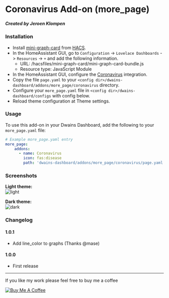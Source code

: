 # Coronavirus Add-on (more_page)
##### Created by Jeroen Klompen


### Installation
- Install [mini-graph-card](https://github.com/kalkih/mini-graph-card) from [HACS](https://hacs.xyz).
- In the HomeAssistant GUI, go to `Configuration` -> `Lovelace Dashboards` -> `Resources` -> `+` and add the following information.
  - URL: /hacsfiles/mini-graph-card/mini-graph-card-bundle.js
  - Resource type: JavaScript Module
- In the HomeAssistant GUI, configure the [Coronavirus](https://www.home-assistant.io/integrations/coronavirus/) integration.
- Copy the file `page.yaml` to your `<config dir>/dwains-dashboard/addons/more_page/coronavirus` directory.
- Configure your `more_page.yaml` file in `<config dir>/dwains-dashboard/configs` with config below.
- Reload theme configuration at Theme settings.


### Usage
To use this add-on in your Dwains Dashboard, add the following to your `more_page.yaml` file:

```yaml
# Example more_page.yaml entry
more_page:
    addons:
      - name: Coronavirus
        icon: fas:disease
        path: 'dwains-dashboard/addons/more_page/coronavirus/page.yaml'
```


### Screenshots
**Light theme:**<br>
![light](https://github.com/Klumpke/dwains-dashboard-addons/blob/master/more_page/coronavirus/.github/screenshots/light.png "Light")

**Dark theme:**<br>
![dark](https://github.com/Klumpke/dwains-dashboard-addons/blob/master/more_page/coronavirus/.github/screenshots/dark.png "Dark")


### Changelog
#### 1.0.1
- Add line_color to graphs (Thanks @mase)
#### 1.0.0
- First release

---

If you like my work please feel free to buy me a coffee

<a href="https://www.buymeacoffee.com/klumpke" target="_blank"><img src="https://www.buymeacoffee.com/assets/img/custom_images/white_img.png" alt="Buy Me A Coffee"></a>